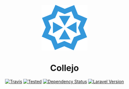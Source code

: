 <center>

![Collejo](https://raw.githubusercontent.com/codebreez/collejo-app/master/src/resources/assets/images/collejo_mid.png)

# Collejo

[![Travis](https://img.shields.io/travis/codebreez/collejo.svg?maxAge=2592000)](https://travis-ci.org/codebreez/collejo)
[![Tested](https://php-eye.com/badge/codebreez/collejo/tested.svg?branch=master)](https://php-eye.com/package/codebreez/collejo)
[![Dependency Status](https://img.shields.io/versioneye/d/user/projects/57d94e151b70a700396255cd.svg)](https://www.versioneye.com/user/projects/57d94e151b70a700396255cd?child=summary)
[![Laravel Version](https://img.shields.io/badge/Laravel-5.3.*-brightgreen.svg)]()

</center>
